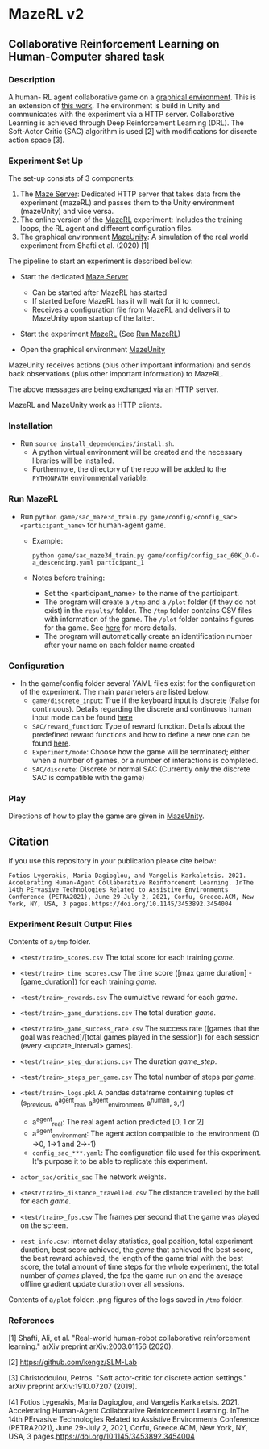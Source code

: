 ﻿# MazeRL v2
## Collaborative Reinforcement Learning on Human-Computer shared task

### Description
A human- RL agent collaborative game on a [graphical environment](https://github.com/ligerfotis/MazeUnity). This is an extension of [this work](https://github.com/ligerfotis/maze3d_collaborative).
The environment is build in Unity and communicates with the experiment via a HTTP server.
Collaborative Learning is achieved through Deep Reinforcement Learning (DRL). The Soft-Actor Critic (SAC) algorithm is used [2] with modifications for discrete action space [3].

### Experiment Set Up
The set-up consists of 3 components:
1. The [Maze Server](https://github.com/panos-stavrianos/maze_server): Dedicated HTTP server that takes data from the experiment (mazeRL) and passes them to the Unity environment (mazeUnity) and vice versa.
2. The online version of the [MazeRL](https://github.com/ligerfotis/maze_RL_online) experiment: Includes the training loops, the RL agent and different configuration files.
3. The graphical environment [MazeUnity](https://github.com/ligerfotis/MazeUnity): A simulation of the real world experiment from Shafti et al. (2020) [1]

The pipeline to start an experiment is described bellow:
* Start the dedicated [Maze Server](https://github.com/panos-stavrianos/maze_server)
  * Can be started after MazeRL has started
  * If started before MazeRL has it will wait for it to connect.
  * Receives a configuration file from MazeRL and delivers it to MazeUnity upon startup of the latter.
  
* Start the experiment [MazeRL](https://github.com/ligerfotis/maze_RL_online) (See [Run MazeRL](#run-mazerl))

* Open the graphical environment [MazeUnity](https://github.com/ligerfotis/MazeUnity)

MazeUnity receives actions (plus other important information) and sends back observations (plus other important information) to MazeRL.

The above messages are being exchanged via an HTTP server.

MazeRL and MazeUnity work as HTTP clients.

### Installation
* Run `source install_dependencies/install.sh`. 
  - A python virtual environment will be created and the necessary libraries will be installed.
  - Furthermore, the directory of the repo will be added to the `PYTHONPATH` environmental variable.

### Run MazeRL

* Run `python game/sac_maze3d_train.py game/config/<config_sac> <participant_name>` for human-agent game.
  * Example:
    
        python game/sac_maze3d_train.py game/config/config_sac_60K_O-O-a_descending.yaml participant_1

  * Notes before training: 
     * Set the <participant_name> to the name of the participant.
     * The program will create a `/tmp` and a `/plot` folder (if they do not exist) in the `results/` folder. The `/tmp` folder contains CSV files with information of the game. The `/plot` folder contains figures for tha game. See [here](#Experiment-Result-Output-Files) for more details.
     * The program will automatically create an identification number after your name on each folder name created
    
### Configuration
* In the game/config folder several YAML files exist for the configuration of the experiment. The main parameters are listed below.
    * `game/discrete_input`: True if the keyboard input is discrete (False for continuous). Details regarding the discrete and continuous human input mode can be found [here](https://github.com/ligerfotis/maze_RL_v2/blob/master/game)
    * `SAC/reward_function`: Type of reward function. Details about the predefined reward functions and how to define a new one can be found [here](https://github.com/ligerfotis/maze_RL_v2/blob/master/game).
    * `Experiment/mode`: Choose how the game will be terminated; either when a number of games, or a number of interactions is completed.
    * `SAC/discrete`: Discrete or normal SAC (Currently only the discrete SAC is compatible with the game)
  
### Play
Directions of how to play the game are given in [MazeUnity](https://github.com/ligerfotis/MazeUnity).

## Citation

If you use this repository in your publication please cite below:
```
Fotios Lygerakis, Maria Dagioglou, and Vangelis Karkaletsis. 2021. Accelerating Human-Agent Collaborative Reinforcement Learning. InThe 14th PErvasive Technologies Related to Assistive Environments Conference (PETRA2021), June 29-July 2, 2021, Corfu, Greece.ACM, New York, NY, USA, 3 pages.https://doi.org/10.1145/3453892.3454004
```
### Experiment Result Output Files
Contents of a`/tmp` folder.
  * `<test/train>_scores.csv` The total score for each training _game_.
  * `<test/train>_time_scores.csv` The time score ([max game duration] - [game_duration]) for each training _game_.
  * `<test/train>_rewards.csv` The cumulative reward for each _game_.
  * `<test/train>_game_durations.csv` The total duration _game_.
  * `<test/train>_game_success_rate.csv` The success rate ([games that the goal was reached]/[total games played in the session]) for each session (every <update_interval> games).
  * `<test/train>_step_durations.csv` The duration _game_step_.
  * `<test/train>_steps_per_game.csv` The total number of steps per _game_.
  * `<test/train>_logs.pkl` A pandas dataframe containing tuples of (s<sub>previous</sub>, a<sup>agent</sup><sub>real</sub>, 
    a<sup>agent</sup><sub>environment</sub>, a<sup>human</sup>, s,r)
    * a<sup>agent</sup><sub>real</sub>: The real agent action predicted [0, 1 or 2]
    * a<sup>agent</sup><sub>environment</sub>: The agent action compatible to the environment (0 ->0, 1->1 and 2->-1)
    * `config_sac_***.yaml`: The configuration file used for this experiment. It's purpose it to be able to replicate this experiment.
  * `actor_sac/critic_sac` The network weights.
  * `<test/train>_distance_travelled.csv` The distance travelled by the ball for each _game_.
  * `<test/train>_fps.csv` The frames per second that the game was played on the screen.
    
  * `rest_info.csv`: internet delay statistics, goal position, total experiment duration, best score achieved, the _game_ that achieved the best score, the best reward achieved, the length of the game trial with the best score, the total amount of time steps for the whole experiment, the total number of _games_ played, the fps the game run on and the average offline gradient update duration over all sessions.

Contents of a`/plot` folder: .png figures of the logs saved in `/tmp` folder.

### References
[1] Shafti, Ali, et al. "Real-world human-robot collaborative reinforcement learning." arXiv preprint arXiv:2003.01156 (2020).

[2] https://github.com/kengz/SLM-Lab

[3] Christodoulou, Petros. "Soft actor-critic for discrete action settings." arXiv preprint arXiv:1910.07207 (2019).

[4] Fotios Lygerakis, Maria Dagioglou, and Vangelis Karkaletsis. 2021. Accelerating Human-Agent Collaborative Reinforcement Learning. InThe 14th PErvasive Technologies Related to Assistive Environments Conference (PETRA2021), June 29-July 2, 2021, Corfu, Greece.ACM, New York, NY, USA, 3 pages.https://doi.org/10.1145/3453892.3454004